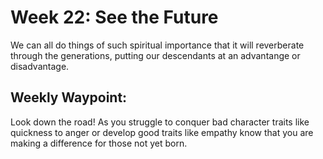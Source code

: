 # Week 22: See the Future

We can all do things of such spiritual importance that it will reverberate through the 
generations, putting our descendants at an advantange or disadvantage.

## Weekly Waypoint:
Look down the road! As you struggle to conquer bad character traits like quickness 
to anger or develop good traits like empathy know that you are making a difference 
for those not yet born.
